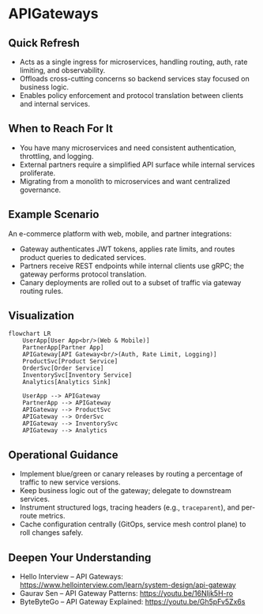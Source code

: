 # APIGateways

## Quick Refresh
- Acts as a single ingress for microservices, handling routing, auth, rate limiting, and observability.
- Offloads cross-cutting concerns so backend services stay focused on business logic.
- Enables policy enforcement and protocol translation between clients and internal services.

## When to Reach For It
- You have many microservices and need consistent authentication, throttling, and logging.
- External partners require a simplified API surface while internal services proliferate.
- Migrating from a monolith to microservices and want centralized governance.

## Example Scenario
An e-commerce platform with web, mobile, and partner integrations:
- Gateway authenticates JWT tokens, applies rate limits, and routes product queries to dedicated services.
- Partners receive REST endpoints while internal clients use gRPC; the gateway performs protocol translation.
- Canary deployments are rolled out to a subset of traffic via gateway routing rules.

## Visualization
```mermaid
flowchart LR
    UserApp[User App<br/>(Web & Mobile)]
    PartnerApp[Partner App]
    APIGateway[API Gateway<br/>(Auth, Rate Limit, Logging)]
    ProductSvc[Product Service]
    OrderSvc[Order Service]
    InventorySvc[Inventory Service]
    Analytics[Analytics Sink]

    UserApp --> APIGateway
    PartnerApp --> APIGateway
    APIGateway --> ProductSvc
    APIGateway --> OrderSvc
    APIGateway --> InventorySvc
    APIGateway --> Analytics
```

## Operational Guidance
- Implement blue/green or canary releases by routing a percentage of traffic to new service versions.
- Keep business logic out of the gateway; delegate to downstream services.
- Instrument structured logs, tracing headers (e.g., `traceparent`), and per-route metrics.
- Cache configuration centrally (GitOps, service mesh control plane) to roll changes safely.

## Deepen Your Understanding
- Hello Interview – API Gateways: https://www.hellointerview.com/learn/system-design/api-gateway
- Gaurav Sen – API Gateway Patterns: https://youtu.be/16NIjk5H-ro
- ByteByteGo – API Gateway Explained: https://youtu.be/Gh5pFv5Zx6s
